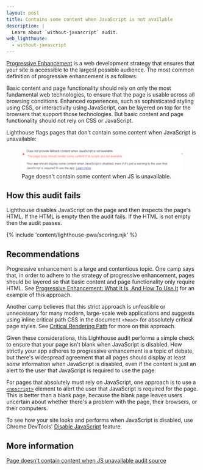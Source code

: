 ```yaml
---
layout: post
title: Contains some content when JavaScript is not available
description: |
  Learn about `without-javascript` audit.
web_lighthouse:
  - without-javascript
---
```


[Progressive Enhancement](https://en.wikipedia.org/wiki/Progressive_enhancement)
is a web development strategy that ensures that your site is accessible to the
largest possible audience. The most common definition of progressive
enhancement is as follows:

Basic content and page functionality should rely on
only the most fundamental web technologies, to ensure that the page is usable
across all browsing conditions. Enhanced experiences, such as sophisticated
styling using CSS, or interactivity using JavaScript, can be layered on top for
the browsers that support those technologies. But basic content and page
functionality should not rely on CSS or JavaScript.

Lighthouse flags pages that don't contain some content
when JavaScript is unavailable:

<figure class="w-figure">
  <img class="w-screenshot w-screenshot--filled" src="without-javascript.png" alt="Lighthouse audit showing page doesn't contain some content when JS is unavailable">
  <figcaption class="w-figcaption">
    Page doesn't contain some content when JS is unavailable.
  </figcaption>
</figure>

## How this audit fails

Lighthouse disables JavaScript on the page and then inspects the page's HTML. If
the HTML is empty then the audit fails. If the HTML is not empty then the audit
passes.

{% include 'content/lighthouse-pwa/scoring.njk' %}

## Recommendations

Progressive enhancement is a large and contentious topic. One camp says that,
in order to adhere to the strategy of progressive enhancement, pages should
be layered so that basic content and page functionality only require HTML. See
[Progressive Enhancement: What It Is, And How To Use It](https://www.smashingmagazine.com/2009/04/progressive-enhancement-what-it-is-and-how-to-use-it/)
for an example of this approach.

Another camp believes that this strict approach is unfeasible or unnecessary
for many modern, large-scale web applications and suggests using inline
critical path CSS in the document `<head>` for absolutely critical page styles.
See [Critical Rendering Path](https://developers.google.com/web/fundamentals/performance/critical-rendering-path/) for more on this approach.

Given these considerations, this Lighthouse audit performs a simple check to
ensure that your page isn't blank when JavaScript is disabled. How strictly your
app adheres to progressive enhancement is a topic of debate, but there's
widespread agreement that all pages should display at least *some* information
when JavaScript is disabled, even if the content is just an alert to the user
that JavaScript is required to use the page.

For pages that absolutely must rely on JavaScript, one approach is to use a
[`<noscript>`](https://developer.mozilla.org/en-US/docs/Web/HTML/Element/noscript)
element to alert the user that JavaScript is required for the page. This is
better than a blank page, because the blank page leaves users uncertain
about whether there's a problem with the page, their browsers, or their
computers.

To see how your site looks and performs when JavaScript is disabled, use
Chrome DevTools' [Disable
JavaScript](https://developers.google.com/web/tools/chrome-devtools/settings#disable-js) feature.

## More information

[Page doesn't contain content when JS unavailable audit source](https://github.com/GoogleChrome/lighthouse/blob/master/lighthouse-core/audits/without-javascript.js)

